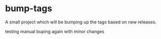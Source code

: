 # bump-tags
A small project which will be bumping up the tags based on new releases.

testing manual buping again with minor changes
